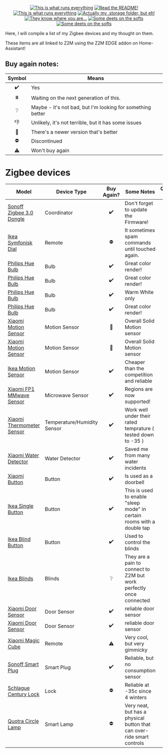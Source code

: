<p align="center">
<a href="/documentation/hardware.md"><img src="https://img.shields.io/badge/Hardware%20Specifications-purple" alt="This is what runs everything"></a> <a href="/node-red/"><img src="https://img.shields.io/badge/Nodered%20Flows-red" alt="Read the README!"></a> 
<a href="/documentation/zigbee.md"><img src="https://img.shields.io/badge/Zigbee%20Devices-green" alt="This is what runs everything"></a>  <a href="/.storage/"><img src="https://img.shields.io/badge/Lovelace%20Interfaces-orange" alt="Actually my .storage folder, but eh!"></a>
<a href="/documentation/indoor_localization.md"><img src="https://img.shields.io/badge/Indoor%20Localization-blue" alt="They know where you are..."></a> 
<a href="/documentation/software.md"><img src="https://img.shields.io/badge/Software%20Usage-cyan" alt="Some deets on the softs"></a> <a href="/documentation/wifi.md"><img src="https://img.shields.io/badge/Networking-violet" alt="Some deets on the softs"></a> <br></p></p>

Here, I will compile a list of my Zigbee devices and my thought on them.

These items are all linked to Z2M using the Z2M EDGE addon on Home-Assistant!

## Buy again notes:

| Symbol | Means |
| :---: | --- |
| :heavy_check_mark: | Yes |
| :pause_button: | Waiting on the next generation of this. |
| :grey_question: | Maybe - it's not bad, but I'm looking for something better |
| :thumbsdown: | Unlikely, it's not terrible, but it has some issues |
| :small_red_triangle: | There's a newer version that's better |
| :no_entry: | Discontinued |
| :warning: | Won't buy again |

# Zigbee devices

| Model | Device Type | Buy Again? | Some Notes |  Quantity In Use     |
| ----- | ----------- | :--------: | ---------- | :---: |
|[Sonoff Zigbee 3.0 Dongle](https://sonoff.tech/product/gateway-and-sensors/sonoff-zigbee-3-0-usb-dongle-plus-p/) | Coordinator | :heavy_check_mark: | Don't forget to update the Firmware!| 1|
|[Ikea Symfonisk Dial](https://www.zigbee2mqtt.io/devices/E1744.html#ikea-e1744)| Remote | :no_entry: | It sometimes spam commands until touched again. | 10 |
|[Philips Hue Bulb](https://www.zigbee2mqtt.io/devices/9290012573A.html#philips-9290012573a)| Bulb | :heavy_check_mark: | Great color render! | 6 |
|[Philips Hue Bulb](https://www.zigbee2mqtt.io/devices/9290022166.html#philips-9290022166)| Bulb | :heavy_check_mark: | Great color render! | 12 |
|[Philips Hue Bulb](https://www.zigbee2mqtt.io/devices/9290023351.html#philips-9290023351)| Bulb | :heavy_check_mark: | Warm White only | 2 |
|[Philips Hue Bulb](https://www.zigbee2mqtt.io/devices/9290024717.html#philips-9290024717)| Bulb | :heavy_check_mark: | Great color render! | 1 |
|[Xiaomi Motion Sensor](https://www.zigbee2mqtt.io/devices/RTCGQ11LM.html#xiaomi-rtcgq11lm)| Motion Sensor | :small_red_triangle: | Overall Solid Motion sensor | 5 |
|[Xiaomi Motion Sensor](https://www.zigbee2mqtt.io/devices/RTCGQ01LM.html#xiaomi-rtcgq01lm)| Motion Sensor | :small_red_triangle: | Overall Solid Motion sensor | 10 |
|[Ikea Motion Sensor](https://www.zigbee2mqtt.io/devices/E1525_E1745.html#ikea-e1525%252Fe1745)| Motion Sensor | :heavy_check_mark: | Cheaper than the competition and reliable | 10 |
|[Xiaomi FP1 MMwave Sensor](https://www.zigbee2mqtt.io/devices/RTCZCGQ11LM.html#xiaomi-rtczcgq11lm)| Microwave Sensor | :heavy_check_mark: | Regions are now supported! | 1 |
|[Xiaomi Thermometer Sensor](https://www.zigbee2mqtt.io/devices/WSDCGQ11LM.html#xiaomi-wsdcgq11lm)| Temperature/Humidity Sensor | :heavy_check_mark: | Work well under their rated temprature ( tested down to -35 ) | 6 |
|[Xiaomi Water Detector](https://www.zigbee2mqtt.io/devices/WSDCGQ11LM.html#xiaomi-wsdcgq11lmhttps://www.zigbee2mqtt.io/devices/SJCGQ11LM.html#xiaomi-sjcgq11lm)| Water Detector | :heavy_check_mark: | Saved me from many water incidents | 1 |
|[Xiaomi Button](https://www.zigbee2mqtt.io/devices/WXKG01LM.html#xiaomi-wxkg01lm)| Button | :heavy_check_mark: | Is used as a doorbell | 1 |
|[Ikea Single Button](https://www.zigbee2mqtt.io/devices/E1812.html#ikea-e1812)| Button | :heavy_check_mark: | This is used to enable "sleep mode" in certain rooms with a double tap | 2 |
|[Ikea Blind Button](https://www.zigbee2mqtt.io/devices/E1766.html#ikea-e1766)| Button | :heavy_check_mark: | Used to control the blinds | 2 |
|[Ikea Blinds](https://www.zigbee2mqtt.io/devices/E1757.html#ikea-e1757)| Blinds | :grey_question: | They are a pain to connect to Z2M but work perfectly once connected | 2 |
|[Xiaomi Door Sensor](https://www.zigbee2mqtt.io/devices/MCCGQ01LM.html#xiaomi-mccgq01lm)| Door Sensor | :heavy_check_mark: | reliable door sensor | 1 |
|[Xiaomi Door Sensor](https://www.zigbee2mqtt.io/devices/MCCGQ11LM.html#xiaomi-mccgq11lm)| Door Sensor | :heavy_check_mark: | reliable door sensor | 7 |
|[Xiaomi Magic Cube](https://www.zigbee2mqtt.io/devices/MFKZQ01LM.html#xiaomi-mfkzq01lm)| Remote | :warning: | Very cool, but very gimmicky | 1 |
|[Sonoff Smart Plug](https://www.zigbee2mqtt.io/devices/S31ZB.html#sonoff-s31zb)| Smart Plug | :heavy_check_mark: | Reliable, but no consumption sensor | 9 |
|[Schlague Century Lock](https://www.zigbee2mqtt.io/devices/BE468.html#schlage-be468)| Lock | :no_entry: | Reliable at -35c since 4 winters | 1 |
|[Quotra Circle Lamp](https://www.zigbee2mqtt.io/devices/QV-RGBCCT.html#quotra-vision-qv-rgbcct)| Smart Lamp | :no_entry: | Very neat, but has a physical button that can over-ride smart controls | 2 |